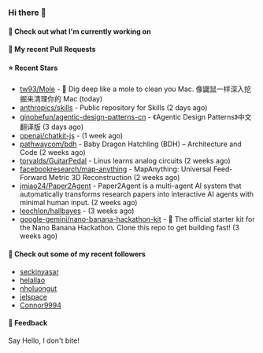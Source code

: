 ### Hi there 👋

#### 👷 Check out what I'm currently working on

#### 🔨 My recent Pull Requests


#### ⭐ Recent Stars

- [tw93/Mole](https://github.com/tw93/Mole) - 🐹 Dig deep like a mole to clean you Mac. 像鼹鼠一样深入挖掘来清理你的 Mac (today)
- [anthropics/skills](https://github.com/anthropics/skills) - Public repository for Skills (2 days ago)
- [ginobefun/agentic-design-patterns-cn](https://github.com/ginobefun/agentic-design-patterns-cn) - 《Agentic Design Patterns》中文翻译版 (3 days ago)
- [openai/chatkit-js](https://github.com/openai/chatkit-js) -  (1 week ago)
- [pathwaycom/bdh](https://github.com/pathwaycom/bdh) - Baby Dragon Hatchling (BDH) – Architecture and Code (2 weeks ago)
- [torvalds/GuitarPedal](https://github.com/torvalds/GuitarPedal) - Linus learns analog circuits (2 weeks ago)
- [facebookresearch/map-anything](https://github.com/facebookresearch/map-anything) - MapAnything: Universal Feed-Forward Metric 3D Reconstruction (2 weeks ago)
- [jmiao24/Paper2Agent](https://github.com/jmiao24/Paper2Agent) - Paper2Agent is a multi-agent AI system that automatically transforms research papers into interactive AI agents with minimal human input. (2 weeks ago)
- [leochlon/hallbayes](https://github.com/leochlon/hallbayes) -  (3 weeks ago)
- [google-gemini/nano-banana-hackathon-kit](https://github.com/google-gemini/nano-banana-hackathon-kit) - 🍌 The official starter kit for the Nano Banana Hackathon. Clone this repo to get building fast! (3 weeks ago)

#### 👯 Check out some of my recent followers

- [seckinyasar](https://github.com/seckinyasar)
- [helallao](https://github.com/helallao)
- [nholuongut](https://github.com/nholuongut)
- [jelspace](https://github.com/jelspace)
- [Connor9994](https://github.com/Connor9994)

#### 💬 Feedback

Say Hello, I don't bite!